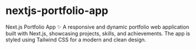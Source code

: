 # nextjs-portfolio-app
Next.js Portfolio App ✨  A responsive and dynamic portfolio web application built with Next.js, showcasing projects, skills, and achievements. The app is styled using Tailwind CSS for a modern and clean design.

